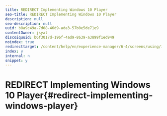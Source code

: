 ```yaml
---
title: REDIRECT Implementing Windows 10 Player
seo-title: REDIRECT Implementing Windows 10 Player
description: null
seo-description: null
uuid: b8a9c49a-7d08-46d9-ada3-57b0e5de71e9
contentOwner: jsyal
discoiquuid: b6f3017d-196f-4ad9-8639-a3899f1ed949
noindex: true
redirecttarget: /content/help/en/experience-manager/6-4/screens/using/implementing-windows-player
index: y
internal: n
snippet: y
---
```


# REDIRECT Implementing Windows 10 Player{#redirect-implementing-windows-player}

